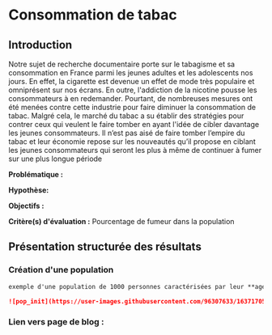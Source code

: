 # Consommation de tabac

## Introduction

Notre sujet de recherche documentaire porte sur le tabagisme et sa consommation en France parmi les jeunes adultes et les adolescents nos jours. En effet, la cigarette est devenue un effet de mode très populaire et omniprésent sur nos écrans.  En outre, l'addiction de la nicotine pousse les consommateurs à en redemander. Pourtant, de nombreuses mesures ont été menées contre cette industrie pour faire diminuer la consommation de tabac. Malgré cela, le marché du tabac a su établir des stratégies pour contrer ceux qui veulent le faire tomber en ayant l'idée de cibler davantage les jeunes consommateurs. Il n’est pas aisé de faire tomber l’empire du tabac et leur économie repose sur les nouveautés qu’il propose en ciblant les jeunes consommateurs qui seront les plus à même de continuer à fumer sur une plus longue période

**Problématique :** 

**Hypothèse:**

**Objectifs :**

**Critère(s) d'évaluation :** Pourcentage de fumeur dans la population


## Présentation structurée des résultats

### Création d'une population
```markdown
exemple d'une population de 1000 personnes caractérisées par leur **age, sexe, catégorie professionnel, état de santé** généré aléatoirement suivant les proportions en France en 2022

![pop_init](https://user-images.githubusercontent.com/96307633/163717059-976636f5-a0a6-4c81-b271-fb7d017a3a4e.png)
```



### Lien vers page de blog : 


